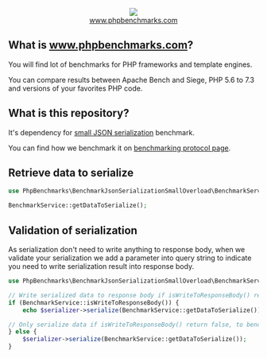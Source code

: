 <p align="center">
  <img src="http://www.phpbenchmarks.com/images/logo_github.png">
  <br>
  <a href="http://www.phpbenchmarks.com" target="_blank">www.phpbenchmarks.com</a>
</p>

## What is www.phpbenchmarks.com?

You will find lot of benchmarks for PHP frameworks and template engines.

You can compare results between Apache Bench and Siege, PHP 5.6 to 7.3 and versions of your favorites PHP code.

## What is this repository?

It's dependency for [small JSON serialization](http://www.phpbenchmarks.com/en/documentation/benchmark/json-serialization-small-overload) benchmark.

You can find how we benchmark it on [benchmarking protocol page](http://www.phpbenchmarks.com/en/documentation/benchmarking-protocol).

## Retrieve data to serialize

```php
use PhpBenchmarks\BenchmarkJsonSerializationSmallOverload\BenchmarkService;

BenchmarkService::getDataToSerialize();
```

## Validation of serialization

As serialization don't need to write anything to response body,
when we validate your serialization we add a parameter into query string
to indicate you need to write serialization result into response body.

```php
use PhpBenchmarks\BenchmarkJsonSerializationSmallOverload\BenchmarkService;

// Write serialized data to response body if isWriteToResponseBody() return true, to validate it.
if (BenchmarkService::isWriteToResponseBody()) {
    echo $serializer->serialize(BenchmarkService::getDataToSerialize());

// Only serialize data if isWriteToResponseBody() return false, to benchmark it.
} else {
    $serializer->serialize(BenchmarkService::getDataToSerialize());
}
```
